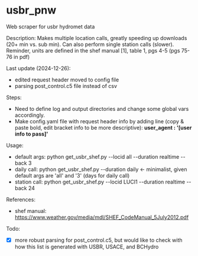 # usbr_pnw
Web scraper for usbr hydromet data

Description:
Makes multiple location calls, greatly speeding up downloads (20+ min vs. sub min).  Can also perform single station calls (slower).  Reminder, units are defined in the shef manual [1], table 1, pgs 4-5 (pgs 75-76 in pdf) 

Last update (2024-12-26):
- edited request header moved to config file
- parsing post_control.c5 file instead of csv

Steps:
- Need to define log and output directories and change some global vars accordingly.
- Make config.yaml file with request header info by adding line (copy & paste bold, edit bracket info to be more descriptive): **user_agent : '[user info to pass]'**


Usage: 
- default args:   python get_usbr_shef.py --locid all --duration realtime --back 3
- daily call:     python get_usbr_shef.py --duration daily  <- minimalist, given default args are 'all' and '3' (days for daily call) 
- station call:   python get_usbr_shef.py --locid LUCI1 --duration realtime --back 24

References:
- shef manual: https://www.weather.gov/media/mdl/SHEF_CodeManual_5July2012.pdf

Todo:
- [x] more robust parsing for post_control.c5, but would like to check with how this list is generated with USBR, USACE, and BCHydro
